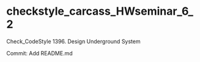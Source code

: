 # checkstyle_carcass_HWseminar_6_2
Check_CodeStyle 
1396. Design Underground System

Commit:
Add README.md


